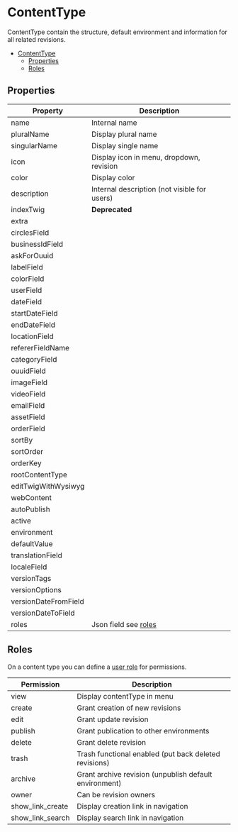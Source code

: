 # ContentType

ContentType contain the structure, default environment and information for all related revisions.

<!-- TOC -->
* [ContentType](#contenttype)
  * [Properties](#properties)
  * [Roles](#roles)
<!-- TOC -->

## Properties

| Property             | Description                                  |
|----------------------|----------------------------------------------|
| name                 | Internal name                                |
| pluralName           | Display plural name                          |
| singularName         | Display single name                          |
| icon                 | Display icon in menu, dropdown, revision     |
| color                | Display color                                |
| description          | Internal description (not visible for users) |
| indexTwig            | **Deprecated**                               |
| extra                |                                              |
| circlesField         |                                              |
| businessIdField      |                                              |
| askForOuuid          |                                              |
| labelField           |                                              |
| colorField           |                                              |
| userField            |                                              |
| dateField            |                                              |
| startDateField       |                                              |
| endDateField         |                                              |
| locationField        |                                              |
| refererFieldName     |                                              |
| categoryField        |                                              |
| ouuidField           |                                              |
| imageField           |                                              |
| videoField           |                                              |
| emailField           |                                              |
| assetField           |                                              |
| orderField           |                                              |
| sortBy               |                                              |
| sortOrder            |                                              |
| orderKey             |                                              |
| rootContentType      |                                              |
| editTwigWithWysiwyg  |                                              |
| webContent           |                                              |
| autoPublish          |                                              |
| active               |                                              |
| environment          |                                              |
| defaultValue         |                                              |
| translationField     |                                              |
| localeField          |                                              |
| versionTags          |                                              |
| versionOptions       |                                              |
| versionDateFromField |                                              |
| versionDateToField   |                                              |
| roles                | Json field see [roles](#Roles)               |

## Roles

On a content type you can define a [user role](./elasticms/user/user.md#Roles) for permissions.

| Permission       | Description                                            |
|------------------|--------------------------------------------------------|
| view             | Display contentType in menu                            |
| create           | Grant creation of new revisions                        |
| edit             | Grant update revision                                  |
| publish          | Grant publication to other environments                |
| delete           | Grant delete revision                                  |
| trash            | Trash functional enabled (put back deleted revisions)  |
| archive          | Grant archive revision (unpublish default environment) |
| owner            | Can be revision owners                                 |
| show_link_create | Display creation link in navigation                    |
| show_link_search | Display search link in navigation                      |

